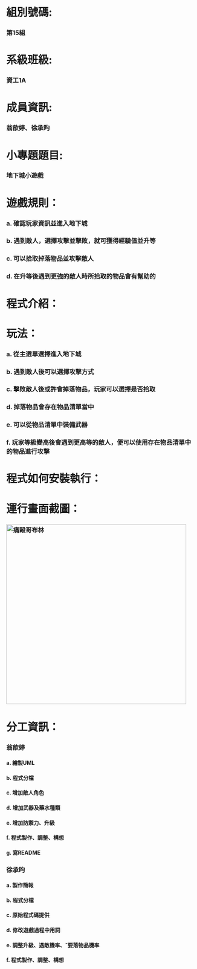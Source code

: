 <body>
<h1>組別號碼:</h1>
<h3>第15組</h3>

<h1>系級班級:</h1>
<h3>資工1A</h3>

<h1>成員資訊:</h1>
<h3>翁歆婷、徐承昀</h3>

<h1>小專題題目:</h1>
<h3>地下城小遊戲</h3>

<h1>遊戲規則：</h1>
<h3>a. 確認玩家資訊並進入地下城</h3>
<h3>b. 遇到敵人，選擇攻擊並擊敗，就可獲得經驗值並升等</h3>
<h3>c. 可以拾取掉落物品並攻擊敵人</h3>
<h3>d. 在升等後遇到更強的敵人時所拾取的物品會有幫助的</h3>

<h1>程式介紹：</h1>
<h3></h3>

<h1>玩法：</h1>
<h3>a. 從主選單選擇進入地下城</h3>
<h3>b. 遇到敵人後可以選擇攻擊方式</h3>
<h3>c. 擊敗敵人後或許會掉落物品，玩家可以選擇是否拾取</h3>
<h3>d. 掉落物品會存在物品清單當中</h3>
<h3>e. 可以從物品清單中裝備武器</h3>
<h3>f. 玩家等級變高後會遇到更高等的敵人，便可以使用存在物品清單中的物品進行攻擊</h3>

<h1>程式如何安裝執行：</h1>
<h3></h3>

<h1>運行畫面截圖：</h1>
<h3>
<img width="476" alt="痛毆哥布林" src="https://github.com/user-attachments/assets/8408398c-90d1-4c6e-9f7d-7d6090bf6961" />
</h3>

<h1>分工資訊：</h1>

<h3>翁歆婷</h3>
<h4>a. 繪製UML</h4>
<h4>b. 程式分檔</h4>
<h4>c. 增加敵人角色</h4>
<h4>d. 增加武器及藥水種類</h4>
<h4>e. 增加防禦力、升級</h4>
<h4>f. 程式製作、調整、構想</h4>
<h4>g. 寫README</h4>
<h3>      </h3>
<h3>徐承昀</h3>
<h4>a. 製作簡報</h4>
<h4>b. 程式分檔</h4>
<h4>c. 原始程式碼提供</h4>
<h4>d. 修改遊戲過程中用詞</h4>
<h4>e. 調整升級、遇敵機率、ˇ要落物品機率</h4>
<h4>f.  程式製作、調整、構想</h4>

</body>
